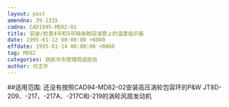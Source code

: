 ```yaml
---
layout: post
amendno: 39-1335
cadno: CAD1995-MD82-01
title: 安装/检查4号和5号轴承舱回油管上的温度指示器
date: 1995-01-12 00:00:00 +0800
effdate: 1995-01-14 00:00:00 +0800
tag: MD82
categories: 民航华东管理局适航处
author: 何正华
---
```


##适用范围:
还没有按照CAD94-MD82-02安装高压涡轮包容环的P&W JT8D-209、-217、-217A、-217C和-219的涡轮风扇发动机

